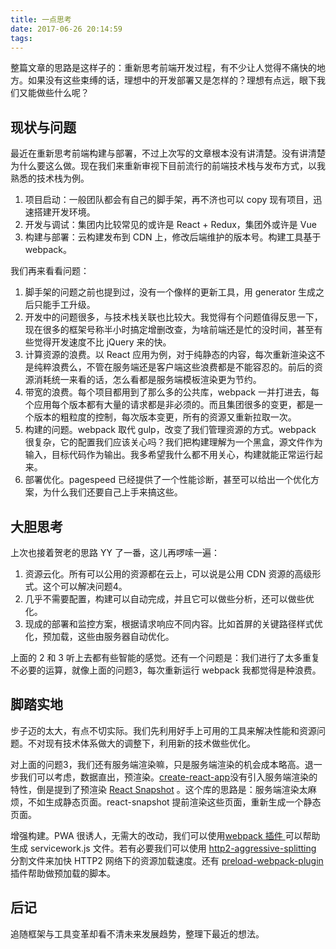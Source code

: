 ```yaml
---
title: 一点思考
date: 2017-06-26 20:14:59
tags: 
---
```


整篇文章的思路是这样子的：重新思考前端开发过程，有不少让人觉得不痛快的地方。如果没有这些束缚的话，理想中的开发部署又是怎样的？理想有点远，眼下我们又能做些什么呢？

<!-- more -->

## 现状与问题

最近在重新思考前端构建与部署，不过上次写的文章根本没有讲清楚。没有讲清楚为什么要这么做。现在我们来重新审视下目前流行的前端技术栈与发布方式，以我熟悉的技术栈为例。
1. 项目启动：一般团队都会有自己的脚手架，再不济也可以 copy 现有项目，迅速搭建开发环境。
2. 开发与调试：集团内比较常见的或许是 React + Redux，集团外或许是 Vue
3. 构建与部署：云构建发布到 CDN 上，修改后端维护的版本号。构建工具基于 webpack。

我们再来看看问题：
1. 脚手架的问题之前也提到过，没有一个像样的更新工具，用 generator 生成之后只能手工升级。
2. 开发中的问题很多，与技术栈关联也比较大。我觉得有个问题值得反思一下，现在很多的框架号称半小时搞定增删改查，为啥前端还是忙的没时间，甚至有些觉得开发速度不比 jQuery 来的快。
3. 计算资源的浪费。以 React 应用为例，对于纯静态的内容，每次重新渲染这不是纯粹浪费么，不管在服务端还是客户端这些浪费都是不能容忍的。前后的资源消耗统一来看的话，怎么看都是服务端模板渲染更为节约。
4. 带宽的浪费。每个项目都用到了那么多的公共库，webpack 一并打进去，每个应用每个版本都有大量的请求都是非必须的。而且集团很多的变更，都是一个版本的粗粒度的控制，每次版本变更，所有的资源又重新拉取一次。
5. 构建的问题。webpack 取代 gulp，改变了我们管理资源的方式。webpack 很复杂，它的配置我们应该关心吗？我们把构建理解为一个黑盒，源文件作为输入，目标代码作为输出。我多希望我什么都不用关心，构建就能正常运行起来。
6. 部署优化。pagespeed 已经提供了一个性能诊断，甚至可以给出一个优化方案，为什么我们还要自己上手来搞这些。


## 大胆思考
上次也接着贺老的思路 YY 了一番，这儿再啰嗦一遍：
1. 资源云化。所有可以公用的资源都在云上，可以说是公用 CDN 资源的高级形式。这个可以解决问题4。
2. 几乎不需要配置，构建可以自动完成，并且它可以做些分析，还可以做些优化。
3. 现成的部署和监控方案，根据请求响应不同内容。比如首屏的关键路径样式优化，预加载，这些由服务器自动优化。

上面的 2 和 3 听上去都有些智能的感觉。还有一个问题是：我们进行了太多重复不必要的运算，就像上面的问题3，每次重新运行 webpack 我都觉得是种浪费。

## 脚踏实地
步子迈的太大，有点不切实际。我们先利用好手上可用的工具来解决性能和资源问题。不对现有技术体系做大的调整下，利用新的技术做些优化。

对上面的问题3，我们还有服务端渲染嘛，只是服务端渲染的机会成本略高。退一步我们可以考虑，数据直出，预渲染。[create-react-app](https://github.com/facebookincubator/create-react-app)没有引入服务端渲染的特性，倒是提到了预渲染 [React Snapshot](https://github.com/geelen/react-snapshot) 。这个库的思路是：服务端渲染太麻烦，不如生成静态页面。react-snapshot 提前渲染这些页面，重新生成一个静态页面。

增强构建。PWA 很诱人，无需大的改动，我们可以使用[webpack 插件 ](https://github.com/goldhand/sw-precache-webpack-plugin) 可以帮助生成 servicework.js 文件。若有必要我们可以使用 [http2-aggressive-splitting](https://github.com/webpack/webpack/tree/master/examples/http2-aggressive-splitting) 分割文件来加快 HTTP2 网络下的资源加载速度。还有 [preload-webpack-plugin](https://github.com/GoogleChrome/preload-webpack-plugin) 插件帮助做预加载的脚本。


## 后记
追随框架与工具变革却看不清未来发展趋势，整理下最近的想法。
